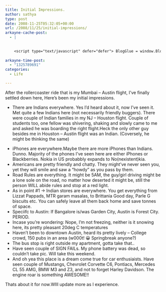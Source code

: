 ```yaml
---
title: Initial Impressions.
author: sathya
type: post
date: 2008-11-25T05:32:05+00:00
url: /2008/11/25/initial-impressions/
arkayne-cache-post:
  - |
    
    
    <script type="text/javascript" defer="defer"> BlogGlue = window.BlogGlue || window.Arkayne || {}; BlogGlue.baseurl = 'http://www.blogglue.com'; BlogGlue.go = function(e, a, cid, gid) { var id = a.getAttribute('id'); var orig = a.getAttribute('href'); var target = a.getAttribute('target'); var redir = [BlogGlue.baseurl, 'link', cid, gid, ''].join('/'); redir += '?ts=' + Math.random(); redir += '&amp;url=' + escape(a.href); a.setAttribute('href', redir); setTimeout('BlogGlue.restore("' + id + '", "' + orig + '")', 0); return true; }; BlogGlue.restore = function(id, orig) { var a = document.getElementById(id); if (a) a.setAttribute('href', orig); }; </script> <div class="blogglue_plugin" style="display:block;margin:5px 0px 20px 0px;"> <h3 class="blogglue-header blogglue-inner"> More From sathyabhat </h3> <ul class="blogglue-links blogglue-inner"> <li id="blogglue-inner-1"><a href="http://sathyabh.at/2008/04/05/appraisals-appraisals/?utm_source=BlogGlue_network&amp;utm_medium=BlogGlue_Plugin" id="blogglue-2950752" target="_parent" onclick="return BlogGlue.go(event, this, 2942157, 2950752);" title="Appraisals, Appraisals » My World">Appraisals, Appraisals » My World</a></li> <li id="blogglue-inner-2"><a href="http://sathyabh.at/2008/09/21/onsite-opportunity-beckons/?utm_source=BlogGlue_network&amp;utm_medium=BlogGlue_Plugin" id="blogglue-2942168" target="_parent" onclick="return BlogGlue.go(event, this, 2942157, 2942168);" title="Onsite opportunity beckons » My World">Onsite opportunity beckons » My World</a></li> <li id="blogglue-inner-3"><a href="http://sathyabh.at/2009/09/29/back-in-india/?utm_source=BlogGlue_network&amp;utm_medium=BlogGlue_Plugin" id="blogglue-2942131" target="_parent" onclick="return BlogGlue.go(event, this, 2942157, 2942131);" title="Back In India » My World">Back In India » My World</a></li> </ul> <div class="blogglue-footer" style="margin:10px 0px;display:block !important"> <a href="http://www.blogglue.com/12928-ab7e24be6f12e678fc1a468df18f3f3f/?utm_source=BlogGlue%20Plugin&amp;utm_medium=Recommend&amp;utm_campaign=Plugin&amp;coupon=SATHYABHAT&amp;blogglue_page=2942157" target="_blank" style="text-decoration:none !important;"> <img src="http://www.gravatar.com/avatar.php?default=%2F%2Fs3.amazonaws.com%2Farkayne-media%2Fimg%2Fprofile%2Fdefault_sm.png&amp;size=24&amp;gravatar_id=1375f202e61682cc4963295f4b0430dc" width="24" height="24" border="0" alt="Blog Margeting Related Posts Plugin For sathyabhat" style="display:inline;margin: 0 5px 0 10px; border:1px solid #AAA; width: 24px !important; height: 24px; !important;"/><span style="position:relative;top:-8px;font-family:'Trebuchet MS'; font-size: 0.8em;">Ask <strong>sathyabhat</strong> To Recommend Your Posts</span> </a> <img class="blogglue-hit" style="border:none;left:-9999px;position:absolute;" src="http://www.blogglue.com/widget/hit/2942157.GIF" border="0" alt="Blog Marketing Related Posts Plugin Counter" /> </div> </div>
    
arkayne-time-post:
  - "1325789691"
categories:
  - Life

---
```

After the rollercoaster ride that is my Mumbai &#8211; Austin flight, I&#8217;ve finally settled down here, Here&#8217;s been my initial impressions.

  * There are Indians everywhere. Yes I&#8217;d heard about it, now I&#8217;ve seen it. Met quite a few Indians here (not necessarily friendly buggers). There were couple of Indian families in my NJ &#8211; Houston flight. Couple of students too, one fellow was shivering, shaking and slowly came to me and asked he was boarding the right flight.Heck the only other guy besides me in Houston &#8211; Austin flight was an Indian. (Coversely, he might be thinking the same)

<!--more-->

  * iPhones are everywhere.Maybe there are more iPhones than Indians. Dunno. Majority of the phones I&#8217;ve seen here are either iPhones or Blackberries. Nokia in US probabbly expands to No(nexistent)kia.
  * Americans are pretty friendly and chatty. They might&#8217;ve never seen you, yet they will smile and saw a &#8220;howdy&#8221; as you pass by them.
  * Road Rules are everything. It might be 5AM, the guy/girl driving might be a lone sole on the road, no matter how deserted it might be, still the person WILL abide rules and stop at a red light.
  * As in point #1 -> Indian stores are everywhere. You get everything from Lizzat Pappads, MTR garam masalas, to Brittania Good day, Parle G biscuits etc. You can safely leave all them back home and save tonnes of space.
  * Speciifc to Austin: If Bangalore is/was Garden City, Austin is Forest City. PERIOD.
  * Incase you&#8217;re wondering: Nope, I&#8217;m not freezing, neither is it snowing here, its pretty pleasant 20deg C temperatures
  * Haven&#8217;t been to downtown Austin, heard its pretty lively &#8211; College crowd, 150 pubs in an area (w000t! 😀 Springbreak anyone?)
  * The bus stop is right outside my apartment, gotta take that..
  * Have seen couple of SIGN FAILs. My phone battery was dead, so couldn&#8217;t take pic. Will take this weekend.
  * And oh yea this place is a dream come true for car enthusiaists. Have seen couple of Mustangs, Chevrolet Corvette C6, Pontiacs, Mercedes CL 55 AMG, BMW M3 and Z3, and not to forget Harley Davidson. The engine roar is something AWESOME!!

Thats about it for now.WIll update more as I experience.